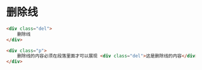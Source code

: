 # 删除线

```html
<div class="del"> 
    删除线
</div>
```

```html
<div class="p">
    删除线的内容必须在段落里面才可以展现 <div class="del">这是删除线的内容</div>，不可以用于其他地方
</div>
```